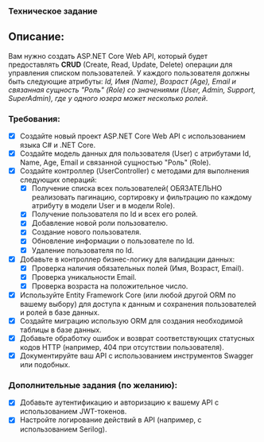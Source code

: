 ﻿### Техническое задание

## Описание:

Вам нужно создать ASP.NET Core Web API, который будет предоставлять **CRUD** (Create, Read, Update, Delete) операции для управления списком пользователей. У каждого пользователя должны быть следующие атрибуты: _Id, Имя (Name), Возраст (Age), Email и связанная сущность "Роль" (Role) со значениями (User, Admin, Support, SuperAdmin), где у одного юзера может несколько ролей_.

### Требования:
- [x] Создайте новый проект ASP.NET Core Web API с использованием языка C# и .NET Core.
- [x] Создайте модель данных для пользователя (User) с атрибутами Id, Name, Age, Email и связанной сущностью "Роль" (Role).
- [x] Создайте контроллер (UserController) с методами для выполнения следующих операций:
   - [x] Получение списка всех пользователей( ОБЯЗАТЕЛЬНО реализовать пагинацию, сортировку и фильтрацию по каждому атрибуту в модели User и в модели Role).
   - [x] Получение пользователя по Id и всех его ролей.
   - [x] Добавление новой роли пользователю.
   - [x] Создание нового пользователя.
   - [x] Обновление информации о пользователе по Id.
   - [x] Удаление пользователя по Id.
- [x] Добавьте в контроллер бизнес-логику для валидации данных:
  - [x] Проверка наличия обязательных полей (Имя, Возраст, Email).
  - [x] Проверка уникальности Email.
  - [x] Проверка возраста на положительное число.
- [x] Используйте Entity Framework Core (или любой другой ORM по вашему выбору) для доступа к данным и сохранения пользователей и ролей в базе данных.
- [x] Создайте миграцию использую ORM для создания необходимой таблицы в базе данных.
- [x] Добавьте обработку ошибок и возврат соответствующих статусных кодов HTTP (например, 404 при отсутствии пользователя).
- [x] Документируйте ваш API с использованием инструментов Swagger или подобных.
### Дополнительные задания (по желанию):
- [x] Добавьте аутентификацию и авторизацию к вашему API с использованием JWT-токенов.
- [x] Настройте логирование действий в API (например, с использованием Serilog).
